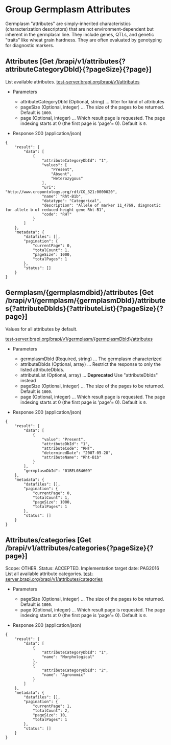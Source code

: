 # Group Germplasm Attributes
Germplasm "attributes" are simply-inherited characteristics (characterization descriptors) that are not environment-dependent but 
inherent in the germplasm line.  They include genes, QTLs, and genetic "traits" like wheat grain 
hardness.  They are often evaluated by genotyping for diagnostic markers.





## Attributes [Get /brapi/v1/attributes{?attributeCategoryDbId}{?pageSize}{?page}]

 List available attributes.
<a href="https://test-server.brapi.org/brapi/v1/attributes"> test-server.brapi.org/brapi/v1/attributes</a>  

+ Parameters
    + attributeCategoryDbId (Optional, string) ... filter for kind of attributes
    + pageSize (Optional, integer) ... The size of the pages to be returned. Default is `1000`.
    + page (Optional, integer) ... Which result page is requested. The page indexing starts at 0 (the first page is 'page'= 0). Default is `0`.


+ Response 200 (application/json)
```
{
    "result": {
        "data": [
            {
                "attributeCategoryDbId": "1",
                "values": [
                    "Present",
                    "Absent",
                    "Heterozygous"
                ],
                "uri": "http://www.cropontology.org/rdf/CO_321:0000020",
                "name": "Rht-B1b",
                "datatype": "Categorical",
                "description": "Allele of marker 11_4769, diagnostic for allele b of reduced-height gene Rht-B1",
                "code": "RHT"
            }
        ]
    },
    "metadata": {
        "datafiles": [],
        "pagination": {
            "currentPage": 0,
            "totalCount": 1,
            "pageSize": 1000,
            "totalPages": 1
        },
        "status": []
    }
}
```

## Germplasm/{germplasmdbid}/attributes [Get /brapi/v1/germplasm/{germplasmDbId}/attributes{?attributeDbIds}{?attributeList}{?pageSize}{?page}]

Values for all attributes by default.

<a href="https://test-server.brapi.org/brapi/v1/germplasm"> test-server.brapi.org/brapi/v1/germplasm/{germplasmDbId}/attributes</a> 

+ Parameters
    + germplasmDbId (Required, string) ... The germplasm characterized
    + attributeDbIds (Optional, array) ... Restrict the response to only the listed attributeDbIds.
    + attributeList (Optional, array) ... **Deprecated** Use "attributeDbIds" instead
    + pageSize (Optional, integer) ... The size of the pages to be returned. Default is `1000`.
    + page (Optional, integer) ... Which result page is requested. The page indexing starts at 0 (the first page is 'page'= 0). Default is `0`.


+ Response 200 (application/json)
```
{
    "result": {
        "data": [
            {
                "value": "Present",
                "attributeDbId": "1",
                "attributeCode": "RHT",
                "determinedDate": "2007-05-28",
                "attributeName": "Rht-B1b"
            }
        ],
        "germplasmDbId": "01BEL084609"
    },
    "metadata": {
        "datafiles": [],
        "pagination": {
            "currentPage": 0,
            "totalCount": 1,
            "pageSize": 1000,
            "totalPages": 1
        },
        "status": []
    }
}
```

## Attributes/categories [Get /brapi/v1/attributes/categories{?pageSize}{?page}]

 Scope: OTHER. Status: ACCEPTED.
Implementation target date: PAG2016
List all available attribute categories.
<a href="https://test-server.brapi.org/brapi/v1/attributes"> test-server.brapi.org/brapi/v1/attributes/categories</a> 

+ Parameters
    + pageSize (Optional, integer) ... The size of the pages to be returned. Default is `1000`.
    + page (Optional, integer) ... Which result page is requested. The page indexing starts at 0 (the first page is 'page'= 0). Default is `0`.


+ Response 200 (application/json)
```
{
    "result": {
        "data": [
            {
                "attributeCategoryDbId": "1",
                "name": "Morphological"
            },
            {
                "attributeCategoryDbId": "2",
                "name": "Agronomic"
            }
        ]
    },
    "metadata": {
        "datafiles": [],
        "pagination": {
            "currentPage": 1,
            "totalCount": 2,
            "pageSize": 10,
            "totalPages": 1
        },
        "status": []
    }
}
```